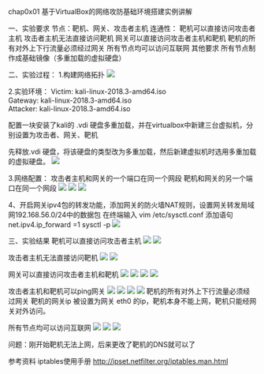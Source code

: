 chap0x01 基于VirtualBox的网络攻防基础环境搭建实例讲解

一、实验要求
节点：靶机、网关、攻击者主机
连通性：
靶机可以直接访问攻击者主机
攻击者主机无法直接访问靶机
网关可以直接访问攻击者主机和靶机
靶机的所有对外上下行流量必须经过网关
所有节点均可以访问互联网
其他要求 
所有节点制作成基础镜像（多重加载的虚拟硬盘）

二、实验过程：
1.构建网络拓扑
![](https://github.com/CUCCS/2018-NS-Public-PWHL/blob/NS_chap0x01/chap0x01%E6%88%AA%E5%9B%BE/%E7%BD%91%E7%BB%9C%E6%8B%93%E6%89%91.png)

2.实验环境：
Victim: kali-linux-2018.3-amd64.iso   
Gateway: kali-linux-2018.3-amd64.iso   
Attacker: kali-linux-2018.3-amd64.iso   

配置一块安装了kali的 .vdi 硬盘多重加载，并在virtualbox中新建三台虚拟机，分别设置为攻击者、网关、靶机

先释放.vdi 硬盘，将该硬盘的类型改为多重加载，然后新建虚拟机时选用多重加载的虚拟硬盘。
![](https://github.com/CUCCS/2018-NS-Public-PWHL/blob/NS_chap0x01/chap0x01%E6%88%AA%E5%9B%BE/2.png)

3.网络配置：
  攻击者主机和网关的一个端口在同一个网段
  靶机和网关的另一个端口在同一个网段
![](https://github.com/CUCCS/2018-NS-Public-PWHL/blob/NS_chap0x01/chap0x01%E6%88%AA%E5%9B%BE/%E6%94%BB%E5%87%BB%E8%80%85ip%E9%85%8D%E7%BD%AE.png)
![](https://github.com/CUCCS/2018-NS-Public-PWHL/blob/NS_chap0x01/chap0x01%E6%88%AA%E5%9B%BE/%E7%BD%91%E5%85%B3ip%E9%85%8D%E7%BD%AE.png)
![](https://github.com/CUCCS/2018-NS-Public-PWHL/blob/NS_chap0x01/chap0x01%E6%88%AA%E5%9B%BE/%E9%9D%B6%E6%9C%BAip%E9%85%8D%E7%BD%AE.png)

4、开启网关ipv4包的转发功能，添加网关的防火墙NAT规则，设置网关转发局域网192.168.56.0/24中的数据包
在终端输入
vim /etc/sysctl.conf
添加语句
net.ipv4.ip_forward =1 sysctl -p
![](https://github.com/CUCCS/2018-NS-Public-PWHL/blob/NS_chap0x01/chap0x01%E6%88%AA%E5%9B%BE/1.png)

三、实验结果
靶机可以直接访问攻击者主机
![](https://github.com/CUCCS/2018-NS-Public-PWHL/blob/NS_chap0x01/chap0x01%E6%88%AA%E5%9B%BE/%E9%9D%B6%E6%9C%BAping%E6%94%BB%E5%87%BB%E8%80%85%E4%B8%BB%E6%9C%BA.png)
![](https://github.com/CUCCS/2018-NS-Public-PWHL/blob/NS_chap0x01/chap0x01%E6%88%AA%E5%9B%BE/%E9%9D%B6%E6%9C%BAping%E6%94%BB%E5%87%BB%E8%80%85%E7%9B%91%E5%90%AC.png)

攻击者主机无法直接访问靶机
![](https://github.com/CUCCS/2018-NS-Public-PWHL/blob/NS_chap0x01/chap0x01%E6%88%AA%E5%9B%BE/%E6%94%BB%E5%87%BB%E8%80%85ping%E9%9D%B6%E6%9C%BA.png)
![](https://github.com/CUCCS/2018-NS-Public-PWHL/blob/NS_chap0x01/chap0x01%E6%88%AA%E5%9B%BE/%E6%94%BB%E5%87%BB%E8%80%85ping%E9%9D%B6%E6%9C%BA%E7%9B%91%E5%90%AC.png)

网关可以直接访问攻击者主机和靶机
![](https://github.com/CUCCS/2018-NS-Public-PWHL/blob/NS_chap0x01/chap0x01%E6%88%AA%E5%9B%BE/%E7%BD%91%E5%85%B3ping%E6%94%BB%E5%87%BB%E8%80%85.png)
![](https://github.com/CUCCS/2018-NS-Public-PWHL/blob/NS_chap0x01/chap0x01%E6%88%AA%E5%9B%BE/%E7%BD%91%E5%85%B3ping%E6%94%BB%E5%87%BB%E8%80%85%E7%9B%91%E5%90%AC.png)
![](https://github.com/CUCCS/2018-NS-Public-PWHL/blob/NS_chap0x01/chap0x01%E6%88%AA%E5%9B%BE/%E7%BD%91%E5%85%B3ping%E9%9D%B6%E6%9C%BA.png)
![](https://github.com/CUCCS/2018-NS-Public-PWHL/blob/NS_chap0x01/chap0x01%E6%88%AA%E5%9B%BE/%E7%BD%91%E5%85%B3ping%E9%9D%B6%E6%9C%BA%E7%9B%91%E5%90%AC.png)

攻击者主机和靶机可以ping网关
![](https://github.com/CUCCS/2018-NS-Public-PWHL/blob/NS_chap0x01/chap0x01%E6%88%AA%E5%9B%BE/%E6%94%BB%E5%87%BB%E8%80%85ping%E7%BD%91%E5%85%B3.png)
![](https://github.com/CUCCS/2018-NS-Public-PWHL/blob/NS_chap0x01/chap0x01%E6%88%AA%E5%9B%BE/%E6%94%BB%E5%87%BB%E8%80%85ping%E7%BD%91%E5%85%B3%E7%9B%91%E5%90%AC.png)
![](https://github.com/CUCCS/2018-NS-Public-PWHL/blob/NS_chap0x01/chap0x01%E6%88%AA%E5%9B%BE/%E9%9D%B6%E6%9C%BAping%E7%BD%91%E5%85%B3.png)
![](https://github.com/CUCCS/2018-NS-Public-PWHL/blob/NS_chap0x01/chap0x01%E6%88%AA%E5%9B%BE/%E9%9D%B6%E6%9C%BAping%E7%BD%91%E5%85%B3%E7%9B%91%E5%90%AC.png)
靶机的所有对外上下行流量必须经过网关
  靶机的网关ip 被设置为网关 eth0 的ip，靶机本身不能上网，靶机只能经网关对外访问。

所有节点均可以访问互联网
![](https://github.com/CUCCS/2018-NS-Public-PWHL/blob/NS_chap0x01/chap0x01%E6%88%AA%E5%9B%BE/%E6%94%BB%E5%87%BB%E8%80%85%E5%8F%AF%E4%B8%8A%E7%BD%91.png)
![](https://github.com/CUCCS/2018-NS-Public-PWHL/blob/NS_chap0x01/chap0x01%E6%88%AA%E5%9B%BE/%E7%BD%91%E5%85%B3%E5%8F%AF%E4%B8%8A%E7%BD%91.png)
![](https://github.com/CUCCS/2018-NS-Public-PWHL/blob/NS_chap0x01/chap0x01%E6%88%AA%E5%9B%BE/%E9%9D%B6%E6%9C%BA%E8%83%BD%E4%B8%8A%E7%BD%91.png)

问题：刚开始靶机无法上网，后来更改了靶机的DNS就可以了

参考资料 
iptables使用手册 http://ipset.netfilter.org/iptables.man.html